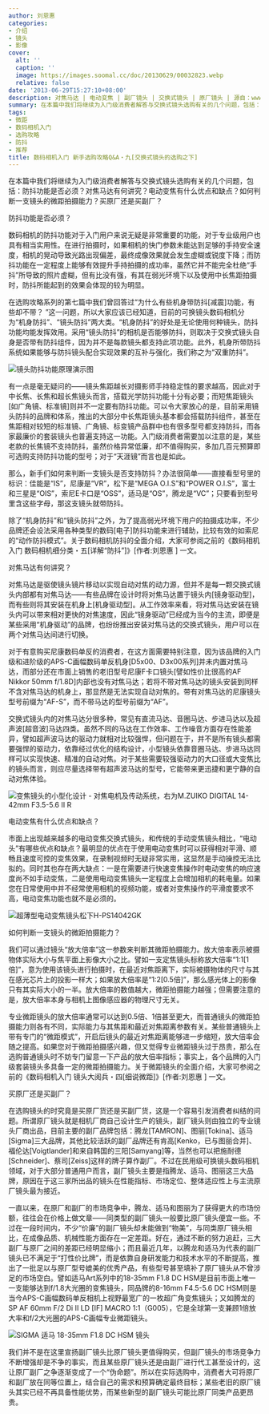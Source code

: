 ```yaml
---
author: 刘恩惠
categories:
- 介绍
- 镜头
- 影像
cover:
  alt: ''
  caption: ''
  image: https://images.soomal.cc/doc/20130629/00032823.webp
  relative: false
date: '2013-06-29T15:27:10+08:00'
description: 对焦马达 | 电动变焦 | 副厂镜头 | 交换式镜头 | 原厂镜头 | 源自：www.soomal.com | 版权：原创 |  平均/总评分：09.16/284
summary: 在本篇中我们将继续为入门级消费者解答与交换式镜头选购有关的几个问题，包括：防抖功能是否必须？对焦马达有何讲究？电动变焦有什么优点和缺点？如何判断一支镜头的微距拍摄能力？买原厂还是买副厂？
tags:
- 微距
- 数码相机入门
- 选购攻略
- 防抖
- 推荐
title: 数码相机入门 新手选购攻略Q&A・九[交换式镜头的选购之下]
---
```


在本篇中我们将继续为入门级消费者解答与交换式镜头选购有关的几个问题，包括：防抖功能是否必须？对焦马达有何讲究？电动变焦有什么优点和缺点？如何判断一支镜头的微距拍摄能力？买原厂还是买副厂？

防抖功能是否必须？

数码相机的防抖功能对于入门用户来说无疑是非常重要的功能，对于专业级用户也具有相当实用性。在进行拍摄时，如果相机的快门参数未能达到足够的手持安全速度，相机的晃动导致光路出现偏差，最终成像效果就会发生虚糊或锐度下降；而防抖功能在一定程度上能够有效提升手持拍摄的成功率，虽然它并不能完全杜绝“手抖”所导致的照片虚糊，但有比没有强，有其在弱光环境下以及使用中长焦距拍摄时，防抖所能起到的效果会体现的较为明显。

在选购攻略系列的第七篇中我们曾回答过“为什么有些机身带防抖[减震]功能，有些却不带？ ”这一问题，所以大家应该已经知道，目前的可换镜头数码相机分为“机身防抖”、“镜头防抖”两大类。“机身防抖”的好处是无论使用何种镜头，防抖功能均能发挥效用。采用“镜头防抖”的相机是否能够防抖，则取决于交换式镜头自身是否带有防抖组件，因为并不是每款镜头都支持此项功能。此外，机身所带防抖系统如果能够与防抖镜头配合实现效果的互补与强化，我们称之为“双重防抖”。

![镜头防抖功能原理演示图](https://images.soomal.cc/doc/20120128/00016343.webp)





有一点是毫无疑问的――镜头焦距越长对摄影师手持稳定性的要求越高，因此对于中长焦、长焦和超长焦镜头而言，搭载光学防抖功能十分有必要；而短焦距镜头[如广角镜、标准镜]则并不一定要有防抖功能。可以令大家放心的是，目前采用镜头防抖的品牌和体系，推出的大部分中长焦距镜头基本都会搭载防抖组件，甚至在焦距相对较短的标准镜、广角镜、标变镜产品群中也有很多型号都支持防抖，而各家最廉价的套装镜头也普遍支持这一功能。入门级消费者需要加以注意的是，某些老款的长焦镜不支持防抖，虽然价格异常低廉，却不值得购买，多加几百元预算即可选购支持防抖功能的型号；对于“天涯镜”而言也是如此。

那么，新手们如何来判断一支镜头是否支持防抖？办法很简单――直接看型号里的标识：佳能是“IS”，尼康是“VR”，松下是“MEGA O.I.S”和“POWER O.I.S”，富士和三星是“OIS”，索尼E卡口是“OSS”，适马是“OS”，腾龙是“VC”；只要看到型号里含这些字母，那这支镜头就带防抖。

除了“机身防抖”和“镜头防抖”之外，为了提高弱光环境下用户的拍摄成功率，不少品牌还会设法采用各种类型的数码[电子]防抖功能来进行辅助，比较有效的如索尼的“动作防抖模式”。关于数码相机防抖的全面介绍，大家可参阅之前的《数码相机入门 数码相机细分类・五[详解“防抖”]》[作者:刘恩惠 ]
一文。

对焦马达有何讲究？

对焦马达是驱使镜头镜片移动以实现自动对焦的动力源，但并不是每一颗交换式镜头内部都有对焦马达――有些品牌在设计时将对焦马达置于镜头内[镜身驱动型]，而有些则将其安装在机身上[机身驱动型]。从工作效率来看，将对焦马达安装在镜头内可以带来相对更快的对焦速度，因此“镜身驱动”已经成为当今的主流，即便是某些采用“机身驱动”的品牌，也纷纷推出安装对焦马达的交换式镜头，用户可以在两个对焦马达间进行切换。

对于有意购买尼康数码单反的消费者，在这方面需要特别注意，因为该品牌的入门级和进阶级的APS-C画幅数码单反机身[D5x00、D3x00系列]并未内置对焦马达，而部分还在市面上销售的老旧型号尼康F卡口镜头[譬如性价比很高的AF Nikkor 50mm f/1.8D]内部也没有对焦马达；若将不带对焦马达的镜头安装到同样不含对焦马达的机身上，那显然是无法实现自动对焦的。带有对焦马达的尼康镜头型号前缀为“AF-S”，而不带马达的型号前缀为“AF”。

交换式镜头内的对焦马达分很多种，常见有直流马达、音圈马达、步进马达以及超声波[超音波]马达四类。虽然不同的马达在工作效率、工作噪音方面存在性能差异，譬如超声波马达的驱动力就相对比较强悍，但问题在于，并不是所有镜头都需要强悍的驱动力，依靠经过优化的结构设计，小型镜头依靠音圈马达、步进马达同样可以实现快速、精准的自动对焦。对于某些需要较强驱动力的大口径或大变焦比的镜头而言，则应尽量选择带有超声波马达的型号，它能带来更迅捷和更宁静的自动对焦体验。

![变焦镜头的小型化设计 - 对焦电机及传动系统，右为M.ZUIKO DIGITAL 14-42mm F3.5-5.6 Ⅱ R](https://images.soomal.cc/doc/20130405/00029262.webp)




电动变焦有什么优点和缺点？

市面上出现越来越多的电动变焦交换式镜头，和传统的手动变焦镜头相比，“电动头”有哪些优点和缺点？最明显的优点在于使用电动变焦时可以获得相对平滑、顺畅且速度可控的变焦效果，在录制视频时无疑非常实用，这显然是手动操控无法比拟的。同时其也存在两大缺点：一是在需要进行快速变焦操作时电动变焦的响应速度尚不如手动变焦，二是使用电动变焦镜头一定程度上会增加相机的耗电量。如果您在日常使用中并不经常使用相机的视频功能，或者对变焦操作的平滑度要求不高，电动变焦功能也就不是必须的。

![超薄型电动变焦镜头松下H-PS14042GK](https://images.soomal.cc/doc/20111218/00015533.webp)




如何判断一支镜头的微距拍摄能力？

我们可以通过镜头“放大倍率”这一参数来判断其微距拍摄能力。放大倍率表示被摄物体实际大小与焦平面上影像大小之比。譬如一支定焦镜头标称放大倍率“1:1[1倍]”，意为使用该镜头进行拍摄时，在最近对焦距离下，实际被摄物体的尺寸与其在感光芯片上的投影一样大；如果放大倍率是“1:2[0.5倍]”，那么感光体上的影像只有其实际大小的一半。放大倍率的数值越大，微距拍摄能力越强；但需要注意的是，放大倍率本身与相机上图像感应器的物理尺寸无关。

专业微距镜头的放大倍率通常可以达到0.5倍、1倍甚至更大，而普通镜头的微距拍摄能力则各有不同，实际能力与其焦距和最近对焦距离参数有关。某些普通镜头上带有专门的“微距模式”，开启后镜头的最近对焦距离能够进一步缩短，放大倍率会随之提高。如果您对于微距拍摄感兴趣，但又觉得专业微距镜头过于昂贵，那么在选购普通镜头时不妨专门留意一下产品的放大倍率指标；事实上，各个品牌的入门级套装镜头多具备一定的微距拍摄能力。关于微距镜头的全面介绍，大家可参阅之前的《数码相机入门 镜头大阅兵・四[细说微距]》[作者:刘恩惠 ]
一文。

买原厂还是买副厂？

在选购镜头的时究竟是买原厂货还是买副厂货，这是一个容易引发消费者纠结的问题。所谓原厂镜头就是相机厂商自己设计生产的镜头，副厂镜头则由独立的专业镜头厂商出品，目前主要的副厂品牌包括：腾龙[TAMRON]、图丽[Tokina]、适马[Sigma]三大品牌，其他比较活跃的副厂品牌还有肯高[Kenko，已与图丽合并]、福伦达[Voigtlander]和来自韩国的三阳[Samyang]等，当然也可以把施耐德[Schneider]、蔡司[Zeiss]这样的牌子算作副厂。不过在民用级可换镜头数码相机领域，对于大部分普通用户而言，副厂镜头主要是指腾龙、适马、图丽这三大品牌，原因在于这三家所出品的镜头在性能指标、市场定位、整体适应性上与主流原厂镜头最为接近。

一直以来，在原厂和副厂的市场竞争中，腾龙、适马和图丽为了获得更大的市场份额，往往会在价格上做文章――同类型的副厂镜头一般要比原厂镜头便宜一些。不过在一段时间内，不少“价廉”的副厂镜头却未能做到“物美”，与同类原厂镜头相比，在成像品质、机械性能方面存在一定差距。好在，通过不断的努力追赶，三大副厂与原厂之间的差距已经明显缩小；而且最近几年，以腾龙和适马为代表的副厂镜头已不满足于“打性价比牌”，而是依靠自身研发能力和技术水平的不断提高，推出了一批足以与原厂型号媲美的优秀产品，有些型号甚至填补了原厂镜头从不曾涉足的市场空白。譬如适马Art系列中的18-35mm F1.8 DC HSM是目前市面上唯一一支能够达到f/1.8大光圈的变焦镜头，同品牌的8-16mm F4.5-5.6 DC HSM则是当今APS-C画幅数码单反相机上视野最宽广的一枚超广角变焦镜头；又如腾龙的SP AF 60mm F/2 Di II LD [IF] MACRO 1:1（G005），它是全球第一支兼顾1倍放大率和f/2大光圈的APS-C画幅专业微距镜头。

![SIGMA 适马 18-35mm F1.8 DC HSM 镜头](https://images.soomal.cc/doc/20130629/00032848.webp)





我们并不是在这里宣扬副厂镜头比原厂镜头更值得购买，但副厂镜头的市场竞争力不断增强却是不争的事实，而且某些原厂镜头还是由副厂进行代工甚至设计的，这让原厂副厂之争逐渐变成了一个“伪命题”。所以在实际选购中，消费者大可将原厂和副厂放在同等位置上，结合自己的需求和预算确定最终目标；某些老旧的原厂镜头其实已经不再具备性能优势，而某些新型的副厂镜头可能比原厂同类产品更昂贵。